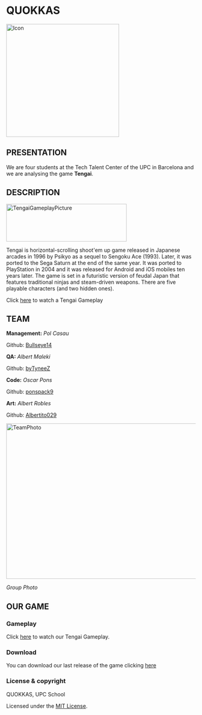 # QUOKKAS

<img src="https://pbs.twimg.com/media/DXx4h0xWAAAiKg5.png" alt="Icon" width="300" height="300">

## PRESENTATION

We are four students at the Tech Talent Center of the UPC in Barcelona and we are analysing the game **Tengai**. 

## DESCRIPTION

<img src="https://i.ytimg.com/vi/pl0iWFsP34Q/maxresdefault.jpg" alt="TengaiGameplayPicture" width="320" height="100">

Tengai is horizontal-scrolling shoot'em up game released in Japanese arcades in 1996 by Psikyo as a sequel to Sengoku Ace (1993). Later, it was ported to the Sega Saturn at the end of the same year. It was ported to PlayStation in 2004 and it was released for Android and iOS mobiles ten years later. The game is set in a futuristic version of feudal Japan that features traditional ninjas and steam-driven weapons. There are five playable characters (and two hidden ones).

Click [here](https://youtu.be/n5cPn1Dgwxc) to watch a Tengai Gameplay

## TEAM

**Management:** _Pol Casau_

Github: [Bullseye14](https://github.com/Bullseye14)

**QA:** _Albert Maleki_

Github: [byTyneeZ](https://github.com/byTyneeZ)

**Code:** _Oscar Pons_

Github: [ponspack9](https://github.com/ponspack9)

**Art:** _Albert Robles_

Github: [Albertito029](https://github.com/Albertito029)

<img src="https://pbs.twimg.com/media/DXx87jjX0AATRCR.jpg" alt="TeamPhoto" width="550" height="413">

_Group Photo_

## OUR GAME

### Gameplay
Click [here](https://youtu.be/xcrneKsaMA4) to watch our Tengai Gameplay.

### Download

You can download our last release of the game clicking [here](https://github.com/Bullseye14/TENGAI-Project1/releases/tag/0.4.7)

### License & copyright

QUOKKAS, UPC School

Licensed under the [MIT License](https://github.com/Bullseye14/TENGAI-Project1/blob/master/LICENSE.md).

